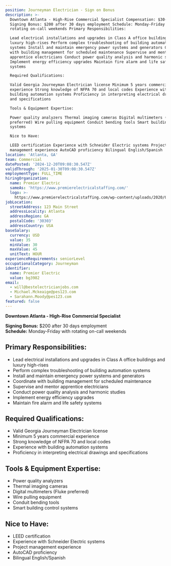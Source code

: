 ```yaml
---
position: Journeyman Electrician - Sign on Bonus
description: >-
  Downtown Atlanta - High-Rise Commercial Specialist Compensation: $30-40/hour 
  Signing Bonus: $200 after 30 days employment Schedule: Monday-Friday with
  rotating on-call weekends Primary Responsibilities:

  Lead electrical installations and upgrades in Class A office buildings and
  luxury high-rises Perform complex troubleshooting of building automation
  systems Install and maintain emergency power systems and generators Coordinate
  with building management for scheduled maintenance Supervise and mentor
  apprentice electricians Conduct power quality analysis and harmonic studies
  Implement energy efficiency upgrades Maintain fire alarm and life safety
  systems

  Required Qualifications:

  Valid Georgia Journeyman Electrician license Minimum 5 years commercial
  experience Strong knowledge of NFPA 70 and local codes Experience with
  building automation systems Proficiency in interpreting electrical drawings
  and specifications

  Tools & Equipment Expertise:

  Power quality analyzers Thermal imaging cameras Digital multimeters (Fluke
  preferred) Wire pulling equipment Conduit bending tools Smart building control
  systems

  Nice to Have:

  LEED certification Experience with Schneider Electric systems Project
  management experience AutoCAD proficiency Bilingual English/Spanish
location: 'Atlanta, GA'
team: Commercial
datePosted: '2024-12-20T09:08:30.547Z'
validThrough: '2025-01-30T09:08:30.547Z'
employmentType: FULL_TIME
hiringOrganization:
  name: Premier Electric
  sameAs: 'https://www.premierelectricalstaffing.com/'
  logo: >-
    https://www.premierelectricalstaffing.com/wp-content/uploads/2020/05/Premier-Electrical-Staffing-logo.png
jobLocation:
  streetAddress: 123 Main Street
  addressLocality: Atlanta
  addressRegion: GA
  postalCode: '30303'
  addressCountry: USA
baseSalary:
  currency: USD
  value: 35
  minValue: 30
  maxValue: 45
  unitText: HOUR
experienceRequirements: seniorLevel
occupationalCategory: Journeyman
identifier:
  name: Premier Electric
  value: bg3982
email:
  - will@bestelectricianjobs.com
  - Michael.Mckeaige@pes123.com
  - Sarahann.Moody@pes123.com
featured: false
---
```


**Downtown Atlanta - High-Rise Commercial Specialist**

**Signing Bonus:** $200 after 30 days employment  
**Schedule:** Monday-Friday with rotating on-call weekends  

## Primary Responsibilities:
- Lead electrical installations and upgrades in Class A office buildings and luxury high-rises
- Perform complex troubleshooting of building automation systems
- Install and maintain emergency power systems and generators
- Coordinate with building management for scheduled maintenance
- Supervise and mentor apprentice electricians
- Conduct power quality analysis and harmonic studies
- Implement energy efficiency upgrades
- Maintain fire alarm and life safety systems

## Required Qualifications:
- Valid Georgia Journeyman Electrician license
- Minimum 5 years commercial experience
- Strong knowledge of NFPA 70 and local codes
- Experience with building automation systems
- Proficiency in interpreting electrical drawings and specifications

## Tools & Equipment Expertise:
- Power quality analyzers
- Thermal imaging cameras
- Digital multimeters (Fluke preferred)
- Wire pulling equipment
- Conduit bending tools
- Smart building control systems

## Nice to Have:
- LEED certification
- Experience with Schneider Electric systems
- Project management experience
- AutoCAD proficiency
- Bilingual English/Spanish
